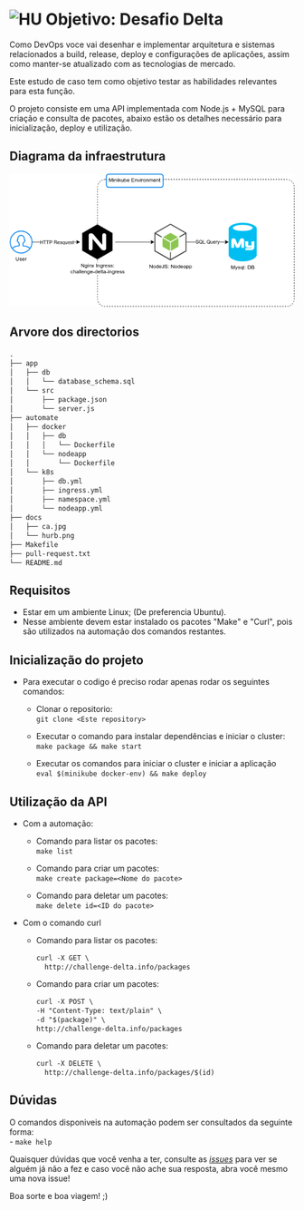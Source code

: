 # <img src="https://avatars1.githubusercontent.com/u/7063040?v=4&s=200.jpg" alt="HU" width="24" /> Objetivo: Desafio Delta

Como DevOps voce vai desenhar e implementar arquitetura e sistemas relacionados a build, release, deploy e configurações de aplicações, assim como manter-se atualizado com as tecnologias de mercado.

Este estudo de caso tem como objetivo testar as habilidades relevantes para esta função.

O projeto consiste em uma API implementada com Node.js​ + MySQL​ para criação e consulta de pacotes, abaixo estão os detalhes necessário para inicialização, deploy e utilização.

## Diagrama da infraestrutura
<p align="center">
  <img src="docs/hurb.png" alt="Diagram" />
</p>

## Arvore dos directorios

```
.  
├── app  
│   ├── db  
│   │   └── database_schema.sql  
│   └── src  
│       ├── package.json  
│       └── server.js  
├── automate  
│   ├── docker  
│   │   ├── db  
│   │   │   └── Dockerfile  
│   │   └── nodeapp  
│   │       └── Dockerfile  
│   └── k8s  
│       ├── db.yml  
│       ├── ingress.yml  
│       ├── namespace.yml  
│       └── nodeapp.yml  
├── docs  
│   ├── ca.jpg  
│   └── hurb.png  
├── Makefile  
├── pull-request.txt  
└── README.md  
```

## Requisitos
- Estar em um ambiente Linux; (De preferencia Ubuntu).
- Nesse ambiente devem estar instalado os pacotes "Make" e "Curl", pois são utilizados na automação dos comandos restantes.

## Inicialização do projeto
-   Para executar o codigo é preciso rodar apenas rodar os seguintes comandos:
    -   Clonar o repositorio:  
        `git clone <Este repository>`  

    -   Executar o comando para instalar dependências e iniciar o cluster:  
        `make package && make start`  

    -   Executar os comandos para iniciar o cluster e iniciar a aplicação  
        `eval $(minikube docker-env) && make deploy`

## Utilização da API
- Com a automação:
    - Comando para listar os pacotes:  
      `make list`  

    - Comando para criar um pacotes:  
      `make create package=<Nome do pacote>`  

    - Comando para deletar um pacotes:  
      `make delete id=<ID do pacote>`  

- Com o comando curl
    - Comando para listar os pacotes:  
      ```
      curl -X GET \
	    http://challenge-delta.info/packages
      ```

    - Comando para criar um pacotes:  
      ```
      curl -X POST \
      -H "Content-Type: text/plain" \
      -d "$(package)" \
      http://challenge-delta.info/packages
      ```

    - Comando para deletar um pacotes:
      ```
      curl -X DELETE \
	    http://challenge-delta.info/packages/$(id)
      ```  

## Dúvidas
O comandos disponiveis na automação podem ser consultados da seguinte forma:  
    - `make help`

Quaisquer dúvidas que você venha a ter, consulte as [_issues_](https://github.com/HurbCom/challenge-delta/issues) para ver se alguém já não a fez e caso você não ache sua resposta, abra você mesmo uma nova issue!

Boa sorte e boa viagem! ;)